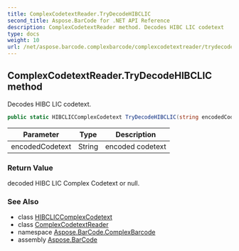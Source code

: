 ```yaml
---
title: ComplexCodetextReader.TryDecodeHIBCLIC
second_title: Aspose.BarCode for .NET API Reference
description: ComplexCodetextReader method. Decodes HIBC LIC codetext
type: docs
weight: 10
url: /net/aspose.barcode.complexbarcode/complexcodetextreader/trydecodehibclic/
---
```

## ComplexCodetextReader.TryDecodeHIBCLIC method

Decodes HIBC LIC codetext.

```csharp
public static HIBCLICComplexCodetext TryDecodeHIBCLIC(string encodedCodetext)
```

| Parameter | Type | Description |
| --- | --- | --- |
| encodedCodetext | String | encoded codetext |

### Return Value

decoded HIBC LIC Complex Codetext or null.

### See Also

* class [HIBCLICComplexCodetext](../../hibcliccomplexcodetext/)
* class [ComplexCodetextReader](../)
* namespace [Aspose.BarCode.ComplexBarcode](../../../aspose.barcode.complexbarcode/)
* assembly [Aspose.BarCode](../../../)


